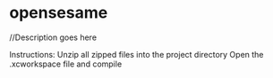 # opensesame


//Description goes here

Instructions:
  Unzip all zipped files into the project directory
  Open the .xcworkspace file and compile
  
